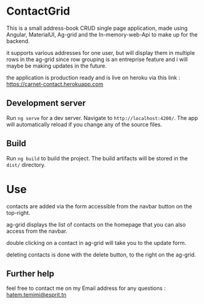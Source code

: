 # ContactGrid

This is a small address-book CRUD single page application, made using Angular, MaterialUI, Ag-grid and the In-memory-web-Api to make up for the backend.

it supports various addresses for one user, but will display them in multiple rows in the ag-grid since row grouping is an entreprise feature and i will maybe be making updates in the future.

the application is production ready and is live on heroku via this link : https://carnet-contact.herokuapp.com

## Development server

Run `ng serve` for a dev server. Navigate to `http://localhost:4200/`. The app will automatically reload if you change any of the source files.

## Build

Run `ng build` to build the project. The build artifacts will be stored in the `dist/` directory.

# Use

contacts are added via the form accessible from the navbar button on the top-right.

ag-grid displays the list of contacts on the homepage that you can also access from the navbar.

double clicking on a contact in ag-grid will take you to the update form.

deleting contacts is done with the delete button, to the right on the ag-grid.

## Further help

feel free to contact me on my Email address for any questions : hatem.temimi@esprit.tn

